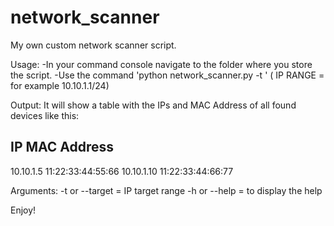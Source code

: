 # network_scanner
My own custom network scanner script.

Usage:
-In your command console navigate to the folder where you store the script.
-Use the command 'python network_scanner.py -t <IP RANGE>' ( IP RANGE = for example 10.10.1.1/24)

Output:
It will show a table with the IPs and MAC Address of all found devices like this:

IP             MAC Address
---------------------------
10.10.1.5       11:22:33:44:55:66
10.10.1.10      11:22:33:44:66:77


Arguments:
-t or --target =  IP target range
-h or --help = to display the help

Enjoy!
